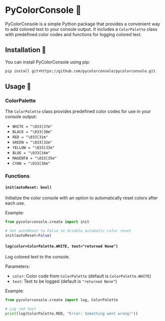 # PyColorConsole 🌈

PyColorConsole is a simple Python package that provides a convenient way to add colored text to your console output. It includes a `ColorPalette` class with predefined color codes and functions for logging colored text.

## Installation 📩

You can install PyColorConsole using pip:

```bash
pip install git+https://github.com/pycolorconsole/pycolorconsole.git
```

## Usage 🎨

### ColorPalette

The `ColorPalette` class provides predefined color codes for use in your console output:

- `WHITE = "\033[37m"`
- `BLACK = "\033[30m"`
- `RED = "\033[31m"`
- `GREEN = "\033[32m"`
- `YELLOW = "\033[33m"`
- `BLUE = "\033[34m"`
- `MAGENTA = "\033[35m"`
- `CYAN = "\033[36m"`

### Functions

#### `init(autoReset: bool)`

Initialize the color console with an option to automatically reset colors after each use.

Example:
```python
from pycolorconsole.create import init

# Set autoReset to False to disable automatic color reset
init(autoReset=False)
```

#### `log(color=ColorPalette.WHITE, text="returned None")`

Log colored text to the console.

Parameters:
- `color`: Color code from `ColorPalette` (default is `ColorPalette.WHITE`)
- `text`: Text to be logged (default is `"returned None"`)

Example:
```python
from pycolorconsole.create import log, ColorPalette

# Log red text
print(log(ColorPalette.RED, "Error: Something went wrong!"))
```